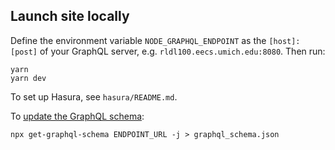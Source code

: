 ## Launch site locally
Define the environment variable `NODE_GRAPHQL_ENDPOINT` as the `[host]:[post]`
of your GraphQL server, e.g. `rldl100.eecs.umich.edu:8080`. Then run:
```
yarn
yarn dev
```
To set up Hasura, see `hasura/README.md`.

To [update the GraphQL schema](https://github.com/reasonml-community/graphql-ppx#schema):
```
npx get-graphql-schema ENDPOINT_URL -j > graphql_schema.json
```